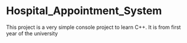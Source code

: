 # Hospital_Appointment_System
This project is a very simple console project to learn C++. It is from first year of the university
